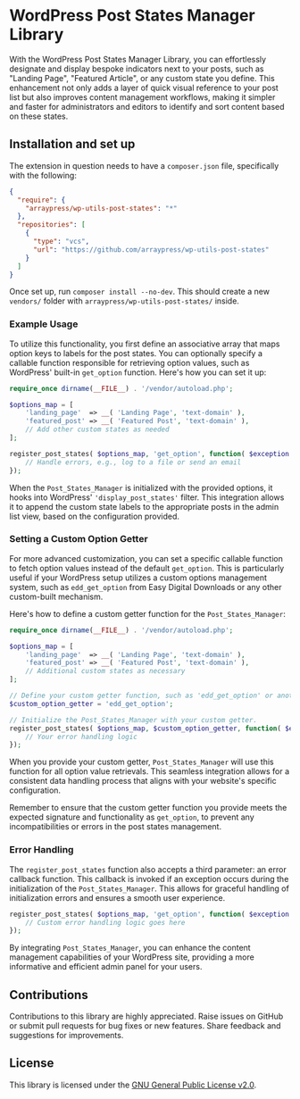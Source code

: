 # WordPress Post States Manager Library

With the WordPress Post States Manager Library, you can effortlessly designate and display bespoke indicators next to your posts, such as "Landing Page", "Featured Article", or any custom state you define. This enhancement not only adds a layer of quick visual reference to your post list but also improves content management workflows, making it simpler and faster for administrators and editors to identify and sort content based on these states.

## Installation and set up

The extension in question needs to have a `composer.json` file, specifically with the following:

```json 
{
  "require": {
    "arraypress/wp-utils-post-states": "*"
  },
  "repositories": [
    {
      "type": "vcs",
      "url": "https://github.com/arraypress/wp-utils-post-states"
    }
  ]
}
```

Once set up, run `composer install --no-dev`. This should create a new `vendors/` folder
with `arraypress/wp-utils-post-states/` inside.

### Example Usage

To utilize this functionality, you first define an associative array that maps option keys to labels for the post states. You can optionally specify a callable function responsible for retrieving option values, such as WordPress' built-in `get_option` function. Here's how you can set it up:

```php
require_once dirname(__FILE__) . '/vendor/autoload.php';

$options_map = [
    'landing_page'  => __( 'Landing Page', 'text-domain' ),
    'featured_post' => __( 'Featured Post', 'text-domain' ),
    // Add other custom states as needed
];

register_post_states( $options_map, 'get_option', function( $exception ) {
    // Handle errors, e.g., log to a file or send an email
});
```

When the `Post_States_Manager` is initialized with the provided options, it hooks into WordPress' `'display_post_states'` filter. This integration allows it to append the custom state labels to the appropriate posts in the admin list view, based on the configuration provided.

### Setting a Custom Option Getter

For more advanced customization, you can set a specific callable function to fetch option values instead of the default `get_option`. This is particularly useful if your WordPress setup utilizes a custom options management system, such as `edd_get_option` from Easy Digital Downloads or any other custom-built mechanism.

Here's how to define a custom getter function for the `Post_States_Manager`:

```php
require_once dirname(__FILE__) . '/vendor/autoload.php';

$options_map = [
    'landing_page'  => __( 'Landing Page', 'text-domain' ),
    'featured_post' => __( 'Featured Post', 'text-domain' ),
    // Additional custom states as necessary
];

// Define your custom getter function, such as 'edd_get_option' or another custom function.
$custom_option_getter = 'edd_get_option';

// Initialize the Post_States_Manager with your custom getter.
register_post_states( $options_map, $custom_option_getter, function( $exception ) {
    // Your error handling logic
});

```

When you provide your custom getter, `Post_States_Manager` will use this function for all option value retrievals. This seamless integration allows for a consistent data handling process that aligns with your website's specific configuration.

Remember to ensure that the custom getter function you provide meets the expected signature and functionality as `get_option`, to prevent any incompatibilities or errors in the post states management.

### Error Handling

The `register_post_states` function also accepts a third parameter: an error callback function. This callback is invoked if an exception occurs during the initialization of the `Post_States_Manager`. This allows for graceful handling of initialization errors and ensures a smooth user experience.

```php
register_post_states( $options_map, 'get_option', function( $exception ) {
    // Custom error handling logic goes here
});
```

By integrating `Post_States_Manager`, you can enhance the content management capabilities of your WordPress site, providing a more informative and efficient admin panel for your users.

## Contributions

Contributions to this library are highly appreciated. Raise issues on GitHub or submit pull requests for bug
fixes or new features. Share feedback and suggestions for improvements.

## License

This library is licensed under
the [GNU General Public License v2.0](https://www.gnu.org/licenses/old-licenses/gpl-2.0.en.html).